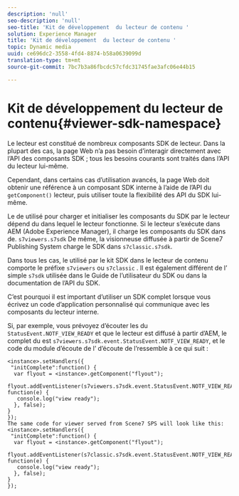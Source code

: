 ```yaml
---
description: 'null'
seo-description: 'null'
seo-title: 'Kit de développement  du lecteur de contenu '
solution: Experience Manager
title: 'Kit de développement  du lecteur de contenu '
topic: Dynamic media
uuid: ce696dc2-3558-4fd4-8874-b58a0639099d
translation-type: tm+mt
source-git-commit: 7bc7b3a86fbcdc57cfdc31745fae3afc06e44b15

---
```



# Kit de développement  du lecteur de contenu{#viewer-sdk-namespace}

Le lecteur est constitué de nombreux composants SDK de lecteur. Dans la plupart des cas, la page Web n’a pas besoin d’interagir directement avec l’API des composants SDK ; tous les besoins courants sont traités dans l’API du lecteur lui-même.

Cependant, dans certains cas d’utilisation avancés, la page Web doit obtenir une référence à un composant SDK interne à l’aide de l’API du `getComponent()` lecteur, puis utiliser toute la flexibilité des API du SDK lui-même.

Le  de  utilisé pour charger et initialiser les composants du SDK par le lecteur dépend du  dans lequel le lecteur fonctionne. Si le lecteur s’exécute dans AEM (Adobe Experience Manager), il charge les composants du SDK dans   de. `s7viewers.s7sdk` De même, la visionneuse diffusée à partir de Scene7 Publishing System charge le SDK dans `s7classic.s7sdk`.

Dans tous les cas, le   utilisé par le kit SDK dans le lecteur de contenu comporte le préfixe `s7viewers` ou `s7classic` . Il est également différent de l’ simple `s7sdk` utilisée dans le Guide de l’utilisateur du SDK ou dans la documentation de l’API du SDK.

C’est pourquoi il est important d’utiliser un SDK  complet lorsque vous écrivez un code d’application personnalisé qui communique avec les composants du lecteur interne.

Si, par exemple, vous prévoyez d’écouter les  du `StatusEvent.NOTF_VIEW_READY` et que le lecteur est diffusé à partir d’AEM, le  complet du est `s7viewers.s7sdk.event.StatusEvent.NOTF_VIEW_READY`, et le code du module d’écoute de l’ d’écoute de l’ressemble à ce qui suit :

```
<instance>.setHandlers({ 
 "initComplete":function() { 
  var flyout = <instance>.getComponent("flyout"); 
   flyout.addEventListener(s7viewers.s7sdk.event.StatusEvent.NOTF_VIEW_READY, function(e) { 
   console.log("view ready"); 
  }, false); 
} 
}); 
The same code for viewer served from Scene7 SPS will look like this: 
<instance>.setHandlers({ 
 "initComplete":function() { 
  var flyout = <instance>.getComponent("flyout"); 
   flyout.addEventListener(s7classic.s7sdk.event.StatusEvent.NOTF_VIEW_READY, function(e) { 
   console.log("view ready"); 
  }, false); 
} 
});
```


